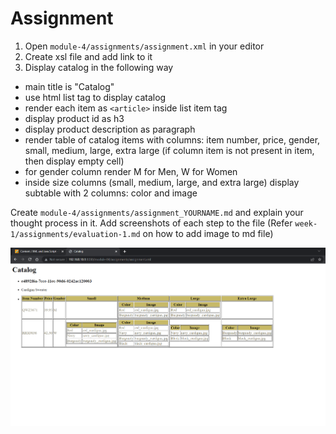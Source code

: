 # Assignment

1. Open `module-4/assignments/assignment.xml` in your editor
2. Create xsl file and add link to it
3. Display catalog in the following way

- main title is "Catalog"
- use html list tag to display catalog
- render each item as `<article>` inside list item tag
- display product id as h3
- display product description as paragraph
- render table of catalog items with columns: item number, price, gender, small, medium, large, extra large (if column item is not present in item, then display empty cell)
- for gender column render M for Men, W for Women
- inside size columns (small, medium, large, and extra large) display subtable with 2 columns: color and image

Create `module-4/assignments/assignment_YOURNAME.md` and explain your thought process in it. Add screenshots of each step to the file (Refer `week-1/assignments/evaluation-1.md` on how to add image to md file)


![image info](../assignments/assignment.png)

